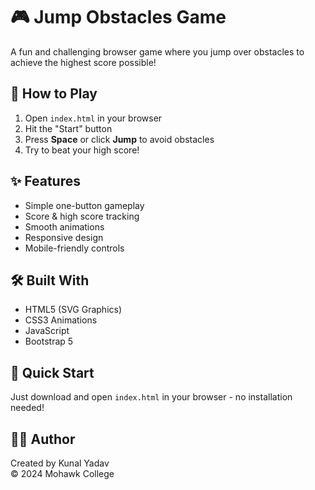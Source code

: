 # 🎮 Jump Obstacles Game

A fun and challenging browser game where you jump over obstacles to achieve the highest score possible!

## 🎯 How to Play

1. Open `index.html` in your browser
2. Hit the "Start" button
3. Press **Space** or click **Jump** to avoid obstacles
4. Try to beat your high score!

## ✨ Features

- Simple one-button gameplay
- Score & high score tracking
- Smooth animations
- Responsive design
- Mobile-friendly controls

## 🛠️ Built With

- HTML5 (SVG Graphics)
- CSS3 Animations
- JavaScript
- Bootstrap 5

## 🚀 Quick Start

Just download and open `index.html` in your browser - no installation needed!

## 👨‍💻 Author

Created by Kunal Yadav  
© 2024 Mohawk College 
